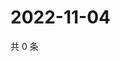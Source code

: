 # 2022-11-04

共 0 条

<!-- BEGIN WEIBO -->
<!-- 最后更新时间 Fri Nov 04 2022 23:00:47 GMT+0800 (China Standard Time) -->

<!-- END WEIBO -->
